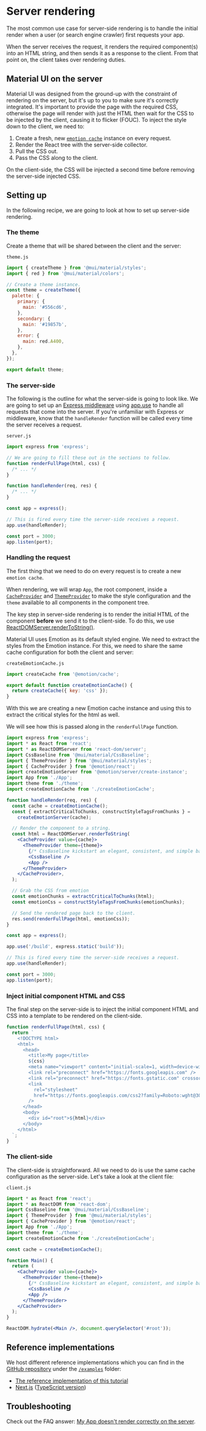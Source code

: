 # Server rendering

<p class="description">The most common use case for server-side rendering is to handle the initial render when a user (or search engine crawler) first requests your app.</p>

When the server receives the request, it renders the required component(s) into an HTML string, and then sends it as a response to the client.
From that point on, the client takes over rendering duties.

## Material UI on the server

Material UI was designed from the ground-up with the constraint of rendering on the server, but it's up to you to make sure it's correctly integrated.
It's important to provide the page with the required CSS, otherwise the page will render with just the HTML then wait for the CSS to be injected by the client, causing it to flicker (FOUC).
To inject the style down to the client, we need to:

1. Create a fresh, new [`emotion cache`](https://emotion.sh/docs/@emotion/cache) instance on every request.
2. Render the React tree with the server-side collector.
3. Pull the CSS out.
4. Pass the CSS along to the client.

On the client-side, the CSS will be injected a second time before removing the server-side injected CSS.

## Setting up

In the following recipe, we are going to look at how to set up server-side rendering.

### The theme

Create a theme that will be shared between the client and the server:

`theme.js`

```js
import { createTheme } from '@mui/material/styles';
import { red } from '@mui/material/colors';

// Create a theme instance.
const theme = createTheme({
  palette: {
    primary: {
      main: '#556cd6',
    },
    secondary: {
      main: '#19857b',
    },
    error: {
      main: red.A400,
    },
  },
});

export default theme;
```

### The server-side

The following is the outline for what the server-side is going to look like.
We are going to set up an [Express middleware](https://expressjs.com/en/guide/using-middleware.html) using [app.use](https://expressjs.com/en/api.html) to handle all requests that come into the server.
If you're unfamiliar with Express or middleware, know that the `handleRender` function will be called every time the server receives a request.

`server.js`

```js
import express from 'express';

// We are going to fill these out in the sections to follow.
function renderFullPage(html, css) {
  /* ... */
}

function handleRender(req, res) {
  /* ... */
}

const app = express();

// This is fired every time the server-side receives a request.
app.use(handleRender);

const port = 3000;
app.listen(port);
```

### Handling the request

The first thing that we need to do on every request is to create a new `emotion cache`.

When rendering, we will wrap `App`, the root component,
inside a [`CacheProvider`](https://emotion.sh/docs/cache-provider) and [`ThemeProvider`](/system/styles/api/#themeprovider) to make the style configuration and the `theme` available to all components in the component tree.

The key step in server-side rendering is to render the initial HTML of the component **before** we send it to the client-side. To do this, we use [ReactDOMServer.renderToString()](https://react.dev/reference/react-dom/server/renderToString).

Material UI uses Emotion as its default styled engine.
We need to extract the styles from the Emotion instance.
For this, we need to share the same cache configuration for both the client and server:

`createEmotionCache.js`

```js
import createCache from '@emotion/cache';

export default function createEmotionCache() {
  return createCache({ key: 'css' });
}
```

With this we are creating a new Emotion cache instance and using this to extract the critical styles for the html as well.

We will see how this is passed along in the `renderFullPage` function.

```jsx
import express from 'express';
import * as React from 'react';
import * as ReactDOMServer from 'react-dom/server';
import CssBaseline from '@mui/material/CssBaseline';
import { ThemeProvider } from '@mui/material/styles';
import { CacheProvider } from '@emotion/react';
import createEmotionServer from '@emotion/server/create-instance';
import App from './App';
import theme from './theme';
import createEmotionCache from './createEmotionCache';

function handleRender(req, res) {
  const cache = createEmotionCache();
  const { extractCriticalToChunks, constructStyleTagsFromChunks } =
    createEmotionServer(cache);

  // Render the component to a string.
  const html = ReactDOMServer.renderToString(
    <CacheProvider value={cache}>
      <ThemeProvider theme={theme}>
        {/* CssBaseline kickstart an elegant, consistent, and simple baseline to build upon. */}
        <CssBaseline />
        <App />
      </ThemeProvider>
    </CacheProvider>,
  );

  // Grab the CSS from emotion
  const emotionChunks = extractCriticalToChunks(html);
  const emotionCss = constructStyleTagsFromChunks(emotionChunks);

  // Send the rendered page back to the client.
  res.send(renderFullPage(html, emotionCss));
}

const app = express();

app.use('/build', express.static('build'));

// This is fired every time the server-side receives a request.
app.use(handleRender);

const port = 3000;
app.listen(port);
```

### Inject initial component HTML and CSS

The final step on the server-side is to inject the initial component HTML and CSS into a template to be rendered on the client-side.

```js
function renderFullPage(html, css) {
  return `
    <!DOCTYPE html>
    <html>
      <head>
        <title>My page</title>
        ${css}
        <meta name="viewport" content="initial-scale=1, width=device-width" />
        <link rel="preconnect" href="https://fonts.googleapis.com" />
        <link rel="preconnect" href="https://fonts.gstatic.com" crossorigin />
        <link
          rel="stylesheet"
          href="https://fonts.googleapis.com/css2?family=Roboto:wght@300;400;500;600;700&display=swap"
        />
      </head>
      <body>
        <div id="root">${html}</div>
      </body>
    </html>
  `;
}
```

### The client-side

The client-side is straightforward.
All we need to do is use the same cache configuration as the server-side.
Let's take a look at the client file:

`client.js`

```jsx
import * as React from 'react';
import * as ReactDOM from 'react-dom';
import CssBaseline from '@mui/material/CssBaseline';
import { ThemeProvider } from '@mui/material/styles';
import { CacheProvider } from '@emotion/react';
import App from './App';
import theme from './theme';
import createEmotionCache from './createEmotionCache';

const cache = createEmotionCache();

function Main() {
  return (
    <CacheProvider value={cache}>
      <ThemeProvider theme={theme}>
        {/* CssBaseline kickstart an elegant, consistent, and simple baseline to build upon. */}
        <CssBaseline />
        <App />
      </ThemeProvider>
    </CacheProvider>
  );
}

ReactDOM.hydrate(<Main />, document.querySelector('#root'));
```

## Reference implementations

We host different reference implementations which you can find in the [GitHub repository](https://github.com/mui/material-ui) under the [`/examples`](https://github.com/mui/material-ui/tree/HEAD/examples) folder:

- [The reference implementation of this tutorial](https://github.com/mui/material-ui/tree/HEAD/examples/material-ui-express-ssr)
- [Next.js](https://github.com/mui/material-ui/tree/HEAD/examples/material-ui-nextjs) ([TypeScript version](https://github.com/mui/material-ui/tree/HEAD/examples/material-ui-nextjs-ts))

## Troubleshooting

Check out the FAQ answer: [My App doesn't render correctly on the server](/material-ui/getting-started/faq/#my-app-doesnt-render-correctly-on-the-server).
